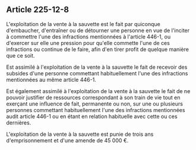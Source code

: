 Article 225-12-8
----
L'exploitation de la vente à la sauvette est le fait par quiconque d'embaucher,
d'entraîner ou de détourner une personne en vue de l'inciter à commettre l'une
des infractions mentionnées à l'article 446-1, ou d'exercer sur elle une
pression pour qu'elle commette l'une de ces infractions ou continue de le faire,
afin d'en tirer profit de quelque manière que ce soit.

Est assimilé à l'exploitation de la vente à la sauvette le fait de recevoir des
subsides d'une personne commettant habituellement l'une des infractions
mentionnées au même article 446-1.

Est également assimilé à l'exploitation de la vente à la sauvette le fait de ne
pouvoir justifier de ressources correspondant à son train de vie tout en
exerçant une influence de fait, permanente ou non, sur une ou plusieurs
personnes commettant habituellement l'une des infractions mentionnées audit
article 446-1 ou en étant en relation habituelle avec cette ou ces dernières.

L'exploitation de la vente à la sauvette est punie de trois ans d'emprisonnement
et d'une amende de 45 000 €.
